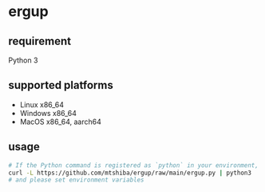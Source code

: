 # ergup

## requirement

Python 3

## supported platforms

* Linux x86_64
* Windows x86_64
* MacOS x86_64, aarch64

## usage

```sh
# If the Python command is registered as `python` in your environment, replace the `python3` part.
curl -L https://github.com/mtshiba/ergup/raw/main/ergup.py | python3
# and please set environment variables
```
